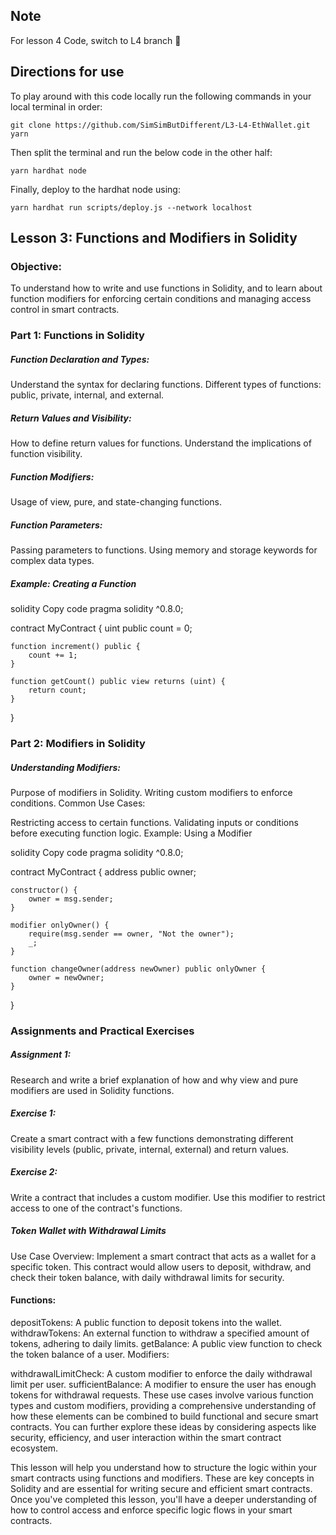 ## Note

For lesson 4 Code, switch to L4 branch 🌿

## Directions for use

To play around with this code locally run the following commands in your local terminal in order:

```
git clone https://github.com/SimSimButDifferent/L3-L4-EthWallet.git
yarn
```

Then split the terminal and run the below code in the other half:

```
yarn hardhat node
```

Finally, deploy to the hardhat node using:

```
yarn hardhat run scripts/deploy.js --network localhost
```

## Lesson 3: Functions and Modifiers in Solidity

### Objective:

To understand how to write and use functions in Solidity, and to learn about function modifiers for enforcing certain conditions and managing access control in smart contracts.

### Part 1: Functions in Solidity

##### Function Declaration and Types:

Understand the syntax for declaring functions.
Different types of functions: public, private, internal, and external.

##### Return Values and Visibility:

How to define return values for functions.
Understand the implications of function visibility.

##### Function Modifiers:

Usage of view, pure, and state-changing functions.

##### Function Parameters:

Passing parameters to functions.
Using memory and storage keywords for complex data types.

##### Example: Creating a Function

solidity
Copy code
pragma solidity ^0.8.0;

contract MyContract {
uint public count = 0;

    function increment() public {
        count += 1;
    }

    function getCount() public view returns (uint) {
        return count;
    }

}

### Part 2: Modifiers in Solidity

##### Understanding Modifiers:

Purpose of modifiers in Solidity.
Writing custom modifiers to enforce conditions.
Common Use Cases:

Restricting access to certain functions.
Validating inputs or conditions before executing function logic.
Example: Using a Modifier

solidity
Copy code
pragma solidity ^0.8.0;

contract MyContract {
address public owner;

    constructor() {
        owner = msg.sender;
    }

    modifier onlyOwner() {
        require(msg.sender == owner, "Not the owner");
        _;
    }

    function changeOwner(address newOwner) public onlyOwner {
        owner = newOwner;
    }

}

### Assignments and Practical Exercises

##### Assignment 1:

Research and write a brief explanation of how and why view and pure modifiers are used in Solidity functions.

##### Exercise 1:

Create a smart contract with a few functions demonstrating different visibility levels (public, private, internal, external) and return values.

##### Exercise 2:

Write a contract that includes a custom modifier. Use this modifier to restrict access to one of the contract's functions.

##### Token Wallet with Withdrawal Limits

Use Case Overview: Implement a smart contract that acts as a wallet for a specific token. This contract would allow users to deposit, withdraw, and check their token balance, with daily withdrawal limits for security.

#### Functions:

depositTokens: A public function to deposit tokens into the wallet.
withdrawTokens: An external function to withdraw a specified amount of tokens, adhering to daily limits.
getBalance: A public view function to check the token balance of a user.
Modifiers:

withdrawalLimitCheck: A custom modifier to enforce the daily withdrawal limit per user.
sufficientBalance: A modifier to ensure the user has enough tokens for withdrawal requests.
These use cases involve various function types and custom modifiers, providing a comprehensive understanding of how these elements can be combined to build functional and secure smart contracts. You can further explore these ideas by considering aspects like security, efficiency, and user interaction within the smart contract ecosystem.

This lesson will help you understand how to structure the logic within your smart contracts using functions and modifiers. These are key concepts in Solidity and are essential for writing secure and efficient smart contracts. Once you've completed this lesson, you'll have a deeper understanding of how to control access and enforce specific logic flows in your smart contracts.

